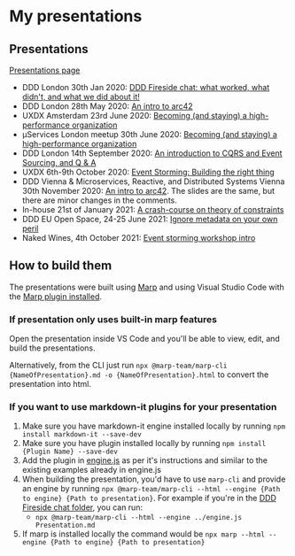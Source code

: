 # My presentations

## Presentations

[Presentations page](https://skleanthous.github.io/presentations/)

- DDD London 30th Jan 2020: [DDD Fireside chat: what worked, what didn't, and what we did about it!](https://skleanthous.github.io/presentations/20200130-ddd-fireside-chat/Presentation.html)
- DDD London 28th May 2020: [An intro to arc42](https://skleanthous.github.io/presentations/20200528-an-intro-to-arc42/presentation.html)
- UXDX Amsterdam 23rd June 2020: [Becoming (and staying) a high-performance organization](https://skleanthous.github.io/presentations/20200623-becoming-a-high-perf-org/presentation.html)
- μServices London meetup 30th June 2020: [Becoming (and staying) a high-performance organization](https://skleanthous.github.io/presentations/20200630-becoming-a-high-perf-org/presentation.html)
- DDD London 14th September 2020: [An introduction to CQRS and Event Sourcing, and Q & A](https://skleanthous.github.io/presentations/20200914-intro-to-cqrs-and-es/presentation.html)
- UXDX 6th-9th October 2020: [Event Storming: Building the right thing](https://skleanthous.github.io/presentations/20201006-event-storming-build-the-right-thing-right/presentation.html)
- DDD Vienna & Microservices, Reactive, and Distributed Systems Vienna 30th November 2020: [An intro to arc42](https://skleanthous.github.io/presentations/20201130-an-intro-to-arc42/presentation.html). The slides are the same, but there are minor changes in the comments.
- In-house 21st of January 2021: [A crash-course on theory of constraints](https://skleanthous.github.io/presentations/20210121-a-crash-course-on-toc/presentation.html)
- DDD EU Open Space, 24-25 June 2021: [Ignore metadata on your own peril](https://skleanthous.github.io/presentations/20210623-message-metadata/presentation.html)
- Naked Wines, 4th October 2021: [Event storming workshop intro](https://skleanthous.github.io/presentations/20211004-es-workshop-intro/presentation.html)

## How to build them

The presentations were built using [Marp](https://marp.app/) and using Visual Studio Code with the [Marp plugin installed](https://marketplace.visualstudio.com/items?itemName=marp-team.marp-vscode).

### If presentation only uses built-in marp features

Open the presentation inside VS Code and you'll be able to view, edit, and build the presentations.

Alternatively, from the CLI just run `npx @marp-team/marp-cli {NameOfPresentation}.md -o {NameOfPresentation}.html` to convert the presentation into html.

### If you want to use markdown-it plugins for your presentation

1. Make sure you have markdown-it engine installed locally by running `npm install markdown-it --save-dev`
1. Make sure you have plugin installed locally by running `npm install {Plugin Name} --save-dev`
1. Add the plugin in [engine.js](engine.js) as per it's instructions and similar to the existing examples already in engine.js
1. When building the presentation, you'd have to use `marp-cli` and provide an engine by running `npx @marp-team/marp-cli --html --engine {Path to engine} {Path to presentation}`. For example if you're in the [DDD Fireside chat folder](./20200130-DDD-fireside-chat/), you can run:
   - `npx @marp-team/marp-cli --html --engine ../engine.js Presentation.md`
1. If marp is installed locally the command would be `npx marp --html --engine {Path to engine} {Path to presentation}`

